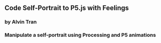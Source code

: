 ## Code Self-Portrait to P5.js with Feelings

###  by Alvin Tran

### Manipulate a self-portrait using Processing and P5 animations


 